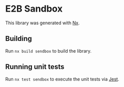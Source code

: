 # E2B Sandbox

This library was generated with [Nx](https://nx.dev).

## Building

Run `nx build sendbox` to build the library.

## Running unit tests

Run `nx test sendbox` to execute the unit tests via [Jest](https://jestjs.io).
